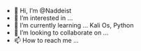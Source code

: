 - 👋 Hi, I’m @Naddeist
- 👀 I’m interested in ... 
- 🌱 I’m currently learning ... Kali Os, Python
- 💞️ I’m looking to collaborate on ... 
- 📫 How to reach me ... 

<!---
Naddeist/Naddeist is a ✨ special ✨ repository because its `README.md` (this file) appears on your GitHub profile.
You can click the Preview link to take a look at your changes.
--->
